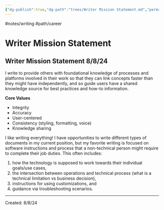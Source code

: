 ```yaml
---
{"dg-publish":true,"dg-path":"trees/Writer Mission Statement.md","permalink":"/trees/writer-mission-statement/","created":"2024-12-14T14:06:24.814-05:00","updated":"2025-03-18T20:12:21.792-04:00"}
---
```


#notes/writing #path/career
# Writer Mission Statement 

## Writer Mission Statement 8/8/24

I write to provide others with foundational knowledge of processes and platforms involved in their work so that they can link concepts faster than they might have independently, and so guide users have a shared knowledge source for best practices and how-to information.

**Core Values**

- Integrity
- Accuracy
- User-centered
- Consistency (styling, formatting, voice)
- Knowledge sharing

I like writing everything! I have opportunities to write different types of documents in my current position, but my favorite writing is focused on software instructions and process that a non-technical person might require to complete their job duties. This often includes:

1. how the technology is supposed to work towards their individual goals/use cases,
2. the intersection between operations and technical process (what is a technical limitation vs business decision),
3. instructions for using customizations, and
4. guidance via troubleshooting scenarios.

---
Created: 8/8/24